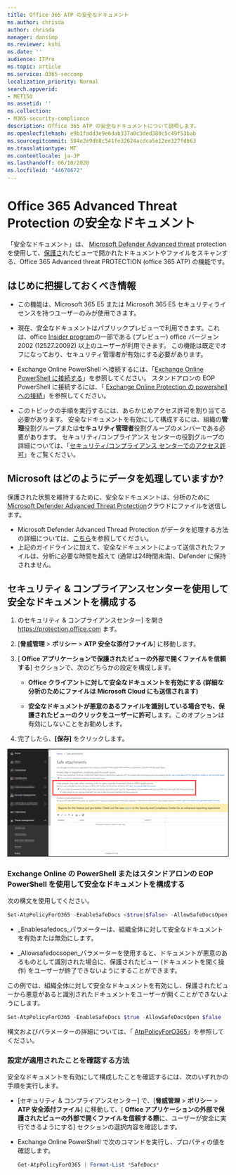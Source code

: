 ```yaml
---
title: Office 365 ATP の安全なドキュメント
ms.author: chrisda
author: chrisda
manager: dansimp
ms.reviewer: kshi
ms.date: ''
audience: ITPro
ms.topic: article
ms.service: O365-seccomp
localization_priority: Normal
search.appverid:
- MET150
ms.assetid: ''
ms.collection:
- M365-security-compliance
description: Office 365 ATP の安全なドキュメントについて説明します。
ms.openlocfilehash: e9b1fadd3e9e6dab337a0c3ded380c5c49f53bab
ms.sourcegitcommit: 584e2e9db8c541fe32624acdca5e12ee327fdb63
ms.translationtype: MT
ms.contentlocale: ja-JP
ms.lasthandoff: 06/10/2020
ms.locfileid: "44678672"
---
```

# <a name="safe-documents-in-office-365-advanced-threat-protection"></a>Office 365 Advanced Threat Protection の安全なドキュメント

「安全なドキュメント」は、 [Microsoft Defender Advanced threat](https://docs.microsoft.com/windows/security/threat-protection/microsoft-defender-atp/microsoft-defender-advanced-threat-protection) protection を使用して、[保護さ](https://support.office.com/article/d6f09ac7-e6b9-4495-8e43-2bbcdbcb6653)れたビューで開かれたドキュメントやファイルをスキャンする、Office 365 Advanced threat PROTECTION (office 365 ATP) の機能です。

## <a name="what-do-you-need-to-know-before-you-begin"></a>はじめに把握しておくべき情報

- この機能は、Microsoft 365 E5 または Microsoft 365 E5 セキュリティライセンスを持つユーザーのみが使用できます。

- 現在、安全なドキュメントはパブリックプレビューで利用できます。これは、office [Insider program](https://insider.office.com/en-us/join)の一部である (プレビュー) office バージョン 2002 (12527.20092) 以上のユーザーが利用できます。 この機能は既定でオフになっており、セキュリティ管理者が有効にする必要があります。

- Exchange Online PowerShell へ接続するには、「[Exchange Online PowerShell に接続する](https://docs.microsoft.com/powershell/exchange/connect-to-exchange-online-powershell)」を参照してください。 スタンドアロンの EOP PowerShell に接続するには、「 [Exchange Online Protection の powershell への接続](https://docs.microsoft.com/powershell/exchange/connect-to-exchange-online-protection-powershell)」を参照してください。

- このトピックの手順を実行するには、あらかじめアクセス許可を割り当てる必要があります。 安全なドキュメントを有効にして構成するには、組織の**管理**役割グループまたは**セキュリティ管理者**役割グループのメンバーである必要があります。 セキュリティ/コンプライアンス センターの役割グループの詳細については、「[セキュリティ/コンプライアンス センターでのアクセス許可](permissions-in-the-security-and-compliance-center.md)」をご覧ください。

## <a name="how-does-microsoft-handle-your-data"></a>Microsoft はどのようにデータを処理していますか?

保護された状態を維持するために、安全なドキュメントは、分析のために[Microsoft Defender Advanced Threat Protection](https://docs.microsoft.com/windows/security/threat-protection/microsoft-defender-atp/microsoft-defender-advanced-threat-protection)クラウドにファイルを送信します。

- Microsoft Defender Advanced Thread Protection がデータを処理する方法の詳細については、[こちら](https://docs.microsoft.com/windows/security/threat-protection/microsoft-defender-atp/data-storage-privacy)を参照してください。
- 上記のガイドラインに加えて、安全なドキュメントによって送信されたファイルは、分析に必要な時間を超えて (通常は24時間未満)、Defender に保持されません。

## <a name="use-the-security--compliance-center-to-configure-safe-documents"></a>セキュリティ & コンプライアンスセンターを使用して安全なドキュメントを構成する

1. のセキュリティ & コンプライアンスセンター] を開き <https://protection.office.com> ます。

2. [**脅威管理** \> **ポリシー** \> **ATP 安全な添付ファイル**] に移動します。

3. [ **Office アプリケーションで保護されたビューの外部で開くファイルを信頼する**] セクションで、次のどちらかの設定を構成します。

   - **Office クライアントに対して安全なドキュメントを有効にする (詳細な分析のためにファイルは Microsoft Cloud にも送信されます)**

   - **安全なドキュメントが悪意のあるファイルを識別している場合でも、保護されたビューのクリックをユーザーに許可**します。このオプションは有効にしないことをお勧めします。

4. 完了したら、**[保存]** をクリックします。

![ATP の「安全な添付ファイル」ページ](../../media/safe-docs.png)

### <a name="use-exchange-online-powershell-or-standalone-eop-powershell-to-configure-safe-documents"></a>Exchange Online の PowerShell またはスタンドアロンの EOP PowerShell を使用して安全なドキュメントを構成する

次の構文を使用してください。

```powershell
Set-AtpPolicyForO365 -EnableSafeDocs <$true|$false> -AllowSafeDocsOpen <$true|$false>
```

- _Enablesafedocs_パラメーターは、組織全体に対して安全なドキュメントを有効または無効にします。

- _Allowsafedocsopen_パラメーターを使用すると、ドキュメントが悪意のあるものとして識別された場合に、保護されたビュー (ドキュメントを開く操作) をユーザーが終了できないようにすることができます。

この例では、組織全体に対して安全なドキュメントを有効にし、保護されたビューから悪意があると識別されたドキュメントをユーザーが開くことができないようにします。

```powershell
Set-AtpPolicyForO365 -EnableSafeDocs $true -AllowSafeDocsOpen $false
```

構文およびパラメーターの詳細については、「 [AtpPolicyForO365](https://docs.microsoft.com/powershell/module/exchange/set-atppolicyforo365)」を参照してください。

### <a name="how-do-i-know-this-worked"></a>設定が適用されたことを確認する方法

安全なドキュメントを有効にして構成したことを確認するには、次のいずれかの手順を実行します。

- [セキュリティ & コンプライアンスセンター] で、[**脅威管理** \> **ポリシー** \> **ATP 安全添付ファイル**] に移動して、[ **Office アプリケーションの外部で保護されたビューの外部で開くファイルを信頼する際**に、ユーザーが安全に実行できるようにする] セクションの選択内容を確認します。

- Exchange Online PowerShell で次のコマンドを実行し、プロパティの値を確認します。

  ```powershell
  Get-AtpPolicyForO365 | Format-List *SafeDocs*
  ```
